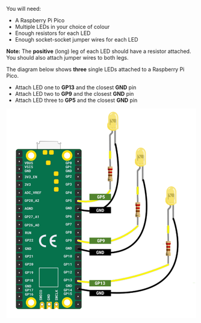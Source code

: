 You will need:

+ A Raspberry Pi Pico
+ Multiple LEDs in your choice of colour
+ Enough resistors for each LED
+ Enough socket-socket jumper wires for each LED

**Note:** The **positive** (long) leg of each LED should have a resistor attached. You should also attach jumper wires to both legs. 

The diagram below shows **three** single LEDs attached to a Raspberry Pi Pico.

+ Attach LED one to **GP13** and the closest **GND** pin
+ Attach LED two to **GP9** and the closest **GND** pin
+ Attach LED three to **GP5** and the closest **GND** pin

![A diagram of a Raspberry Pi Pico attached to three LEDs.](images/multiple-leds.png)